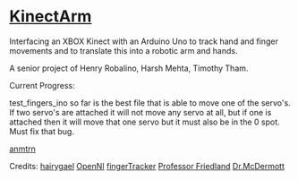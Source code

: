 <a href="http://animetauren.github.io/KinectArm/" target="_blank">KinectArm</a>
=========

Interfacing an XBOX Kinect with an Arduino Uno to track hand and finger movements and to translate this into a robotic arm and hands.

A senior project of Henry Robalino, Harsh Mehta, Timothy Tham.


Current Progress:

test_fingers_ino so far is the best file that is able to move one of the servo's. If two servo's are attached it will not move any servo at all, but if one is attached then it will move that one servo but it must also be in the 0 spot. Must fix that bug. 

<a href="http://web.njit.edu/~hr28" target="_blank">anmtrn</a>

Credits: <a href="http://inmoov.blogspot.com" target="_blank">hairygael</a>
         <a href="http://openni.org" target="_blank">OpenNI</a>
	 <a href="http://makematics.com/code/FingerTracker/" target="_blank" > fingerTracker</a>
	 <a href="http://web.njit.edu/~friendlan/" target="_blank">Professor Friedland</a>
	 <a href="http://web.njit.edu/~mcdermot/" target="_blank">Dr.McDermott</a>
